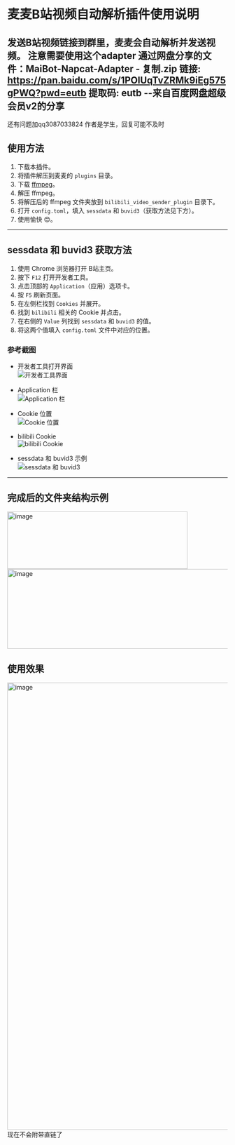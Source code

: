 # 麦麦B站视频自动解析插件使用说明

发送B站视频链接到群里，麦麦会自动解析并发送视频。
注意需要使用这个adapter
**通过网盘分享的文件：MaiBot-Napcat-Adapter - 复制.zip
链接: https://pan.baidu.com/s/1POlUqTvZRMk9iEg575gPWQ?pwd=eutb 提取码: eutb 
--来自百度网盘超级会员v2的分享**
---
还有问题加qq3087033824
作者是学生，回复可能不及时

## 使用方法

1. 下载本插件。
2. 将插件解压到麦麦的 `plugins` 目录。
3. 下载 [ffmpeg](https://ffmpeg.org/)。
4. 解压 ffmpeg。
5. 将解压后的 ffmpeg 文件夹放到 `bilibili_video_sender_plugin` 目录下。
6. 打开 `config.toml`，填入 `sessdata` 和 `buvid3`（获取方法见下方）。
7. 使用愉快 😊。

---

## sessdata 和 buvid3 获取方法

1. 使用 Chrome 浏览器打开 B站主页。
2. 按下 `F12` 打开开发者工具。
3. 点击顶部的 `Application`（应用）选项卡。
4. 按 `F5` 刷新页面。
5. 在左侧栏找到 `Cookies` 并展开。
6. 找到 `bilibili` 相关的 Cookie 并点击。
7. 在右侧的 `Value` 列找到 `sessdata` 和 `buvid3` 的值。
8. 将这两个值填入 `config.toml` 文件中对应的位置。

### 参考截图

- 开发者工具打开界面  
  ![开发者工具界面](https://github.com/user-attachments/assets/d8b040de-a038-4772-b588-26df92d5ce73)

- Application 栏  
  ![Application 栏](https://github.com/user-attachments/assets/0b8a5954-d6cd-47b6-95b9-126115203907)

- Cookie 位置  
  ![Cookie 位置](https://github.com/user-attachments/assets/4dc9c217-f78d-4d68-bb00-71ace2d3381f)

- bilibili Cookie  
  ![bilibili Cookie](https://github.com/user-attachments/assets/d82e3b15-64cd-490b-8eea-c6258ca0f6e2)

- sessdata 和 buvid3 示例  
  ![sessdata 和 buvid3](https://github.com/user-attachments/assets/607aa291-c927-4d00-8975-5e85fa0d1214)

---

## 完成后的文件夹结构示例
<img width="412" height="131" alt="image" src="https://github.com/user-attachments/assets/63ef60df-99f3-4c79-b124-da566fd15cd0" />
<img width="659" height="182" alt="image" src="https://github.com/user-attachments/assets/ddeb422f-b9fc-49b6-a652-866d06eb812c" />

## 使用效果
<img width="1920" height="1020" alt="image" src="https://github.com/user-attachments/assets/220bc808-766d-4168-9936-afa83f0452a8" />
现在不会附带直链了




